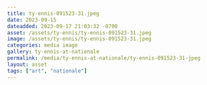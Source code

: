 ```yaml
---
title: ty-ennis-091523-31.jpeg
date: 2023-09-15
dateadded: 2023-09-17 21:03:32 -0700
asset: /assets/ty-ennis/ty-ennis-091523-31.jpeg
image: /assets/ty-ennis/ty-ennis-091523-31.jpeg
categories: media image
gallery: ty-ennis-at-nationale
permalink: /media/ty-ennis-at-nationale/ty-ennis-091523-31-jpeg
layout: asset
tags: ["art", "nationale"]
--- 
```

